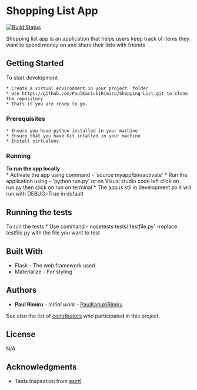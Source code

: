 # Shopping List App

[![Build Status](https://travis-ci.org/PaulKariukiRimiru/Shopping-List.svg?branch=master)](https://travis-ci.org/PaulKariukiRimiru/Shopping-List)

Shopping list app is an application that helps users keep track of items they want to spend money on and share their lists with friends

## Getting Started

To start development
    
    * Create a virtual environment in your project  folder
    * Use https://github.com/PaulKariukiRimiru/Shopping-List.git to clone the repository
    * Thats it you are ready to go.

### Prerequisites
    * Ensure you have python installed in your machine
    * Ensure that you have Git intalled in your machine
    * Install virtualenv

### Running

<b>To run the app locally</b><br>
    * Activate the app using command - 'source myapp/bin/activate'
    * Run the application using - 'python run.py' or on Visual studio code left click on run.py then click on run on terminal
    * The app is stil in development so it will run with DEBUG=True in default

## Running the tests

To run the tests
    * Use command - nosetests tests/'testfile.py'
        -replace testfile.py with the file you want to test

## Built With

* Flask - The web framework used
* Materialize - For styling

## Authors

* **Paul Rimiru** - *Initial work* - [PaulKariukiRimiru](https://github.com/PaulKariukiRimiru)

See also the list of [contributors](https://github.com/your/project/contributors) who participated in this project.

## License

N/A

## Acknowledgments

* Tests Inspiration from [esirK](https://github.com/esirK)
